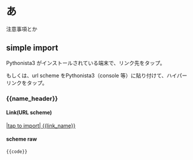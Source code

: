 # あ


注意事項とか

## simple import

Pythonista3 がインストールされている端末で、リンク先をタップ。

もしくは、url scheme をPythonista3（console 等）に貼り付けて、ハイパーリンクをタップ。


### {{name_header}}

#### Link(URL scheme)

[|tap to import| {{link_name}}]({{link_url}})

#### scheme raw

```
{{code}}
```


